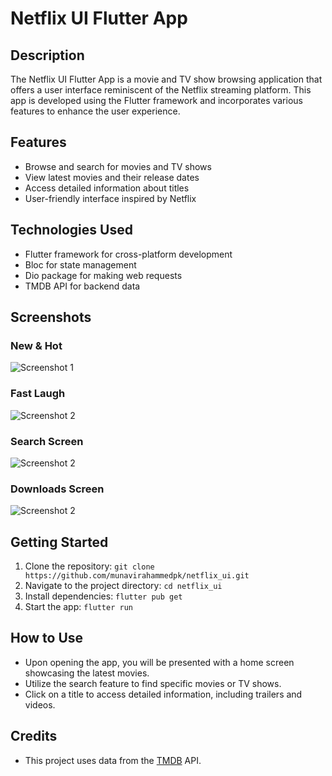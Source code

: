 
# Netflix UI Flutter App



## Description

The Netflix UI Flutter App is a movie and TV show browsing application that offers a user interface reminiscent of the Netflix streaming platform. This app is developed using the Flutter framework and incorporates various features to enhance the user experience.

## Features

- Browse and search for movies and TV shows
- View latest movies and their release dates
- Access detailed information about titles
- User-friendly interface inspired by Netflix

## Technologies Used

- Flutter framework for cross-platform development
- Bloc for state management
- Dio package for making web requests
- TMDB API for backend data

## Screenshots
 ### New & Hot
![Screenshot 1](https://res.cloudinary.com/dkqcwqlu0/image/upload/v1692550109/WhatsApp_Image_2023-08-20_at_10.14.18_PM_iy1jzm.jpg)
### Fast Laugh
![Screenshot 2](https://res.cloudinary.com/dkqcwqlu0/image/upload/v1692550109/WhatsApp_Image_2023-08-20_at_10.14.19_PM_svfpr4.jpg)
### Search Screen
![Screenshot 2](https://res.cloudinary.com/dkqcwqlu0/image/upload/v1692550109/WhatsApp_Image_2023-08-20_at_10.14.19_PM_1_pxdofa.jpg)
### Downloads Screen
![Screenshot 2](https://res.cloudinary.com/dkqcwqlu0/image/upload/v1692549476/Screenshot_20230820_141624_com.example.netflix_vzlfs6.jpg)

## Getting Started

1. Clone the repository: `git clone https://github.com/munavirahammedpk/netflix_ui.git`
2. Navigate to the project directory: `cd netflix_ui`
3. Install dependencies: `flutter pub get`
4. Start the app: `flutter run`

## How to Use

- Upon opening the app, you will be presented with a home screen showcasing the latest movies.
- Utilize the search feature to find specific movies or TV shows.
- Click on a title to access detailed information, including trailers and videos.



## Credits

- This project uses data from the [TMDB](https://www.themoviedb.org/) API.



